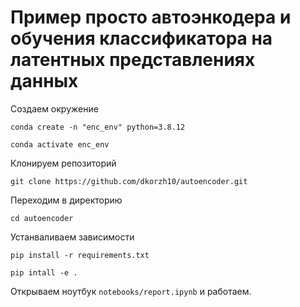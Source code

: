 # Пример просто автоэнкодера и обучения классификатора на латентных представлениях данных


Создаем окружение

`conda create -n "enc_env" python=3.8.12`

`conda activate enc_env`

Клонируем репозиторий

`git clone https://github.com/dkorzh10/autoencoder.git`

Переходим в директорию

`cd autoencoder`

Устанваливаем зависимости

`pip install -r requirements.txt`

`pip intall -e .`

Открываем ноутбук `notebooks/report.ipynb` и работаем.